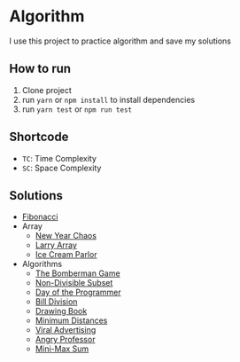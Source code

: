 # Algorithm

I use this project to practice algorithm and save my solutions

## How to run

1. Clone project
2. run `yarn` or `npm install` to install dependencies
3. run `yarn test` or `npm run test`

## Shortcode

- `TC`: Time Complexity
- `SC`: Space Complexity

## Solutions

- [Fibonacci](Fibonacci)
- Array
  - [New Year Chaos](/Array/NewYearChaos)
  - [Larry Array](/Array/LarryArray)
  - [Ice Cream Parlor](/Array/IceCreamParlor)
- Algorithms
  - [The Bomberman Game](/Algorithms/TheBombermanGame)
  - [Non-Divisible Subset](/Algorithms/NonDivisibleSubset/)
  - [Day of the Programmer](/Algorithms/DayOfTheProgrammer/)
  - [Bill Division](/Algorithms/BillDivision/)
  - [Drawing Book](/Algorithms/DrawingBook)
  - [Minimum Distances](/Algorithms/MinimumDistances/)
  - [Viral Advertising](/Algorithms/ViralAdvertising/)
  - [Angry Professor](/Algorithms/AngryProfessor/)
  - [Mini-Max Sum](/Algorithms/MiniMaxSum/)
